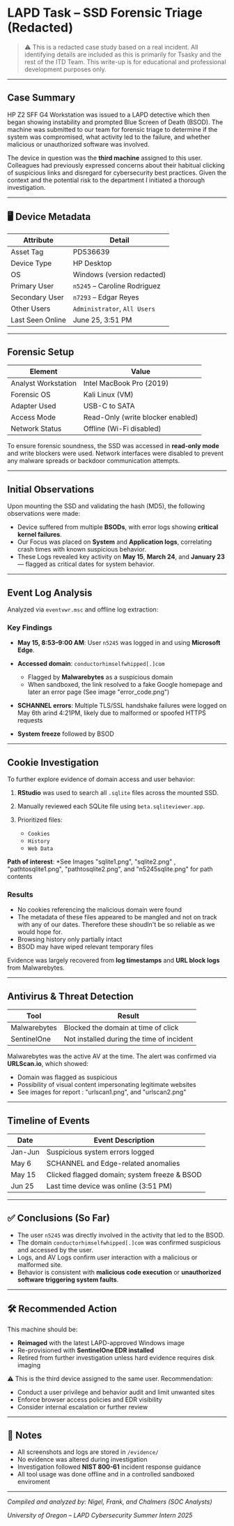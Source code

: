 # LAPD Task – SSD Forensic Triage (Redacted)

> ⚠️ This is a redacted case study based on a real incident. All identifying details are included as this is primarily for Tsasky and the rest of the ITD Team.
> This write-up is for educational and professional development purposes only.

---

## Case Summary

HP Z2 SFF G4 Workstation was issued to a LAPD detective which then began showing instability and prompted Blue Screen of Death (BSOD). The machine was submitted to our team for forensic triage to determine if the system was compromised, what activity led to the failure, and whether malicious or unauthorized software was involved.

The device in question was the **third machine** assigned to this user. Colleagues had previously expressed concerns about their habitual clicking of suspicious links and disregard for cybersecurity best practices. Given the context and the potential risk to the department I initiated a thorough investigation.

---

## 🖥️ Device Metadata

| Attribute        | Detail                       |
| ---------------- | ---------------------------- |
| Asset Tag        | PD536639                     |
| Device Type      | HP Desktop                   |
| OS               | Windows (version redacted)   |
| Primary User     | `n5245` – Caroline Rodriguez |
| Secondary User   | `n7293` – Edgar Reyes        |
| Other Users      | `Administrator`, `All Users` |
| Last Seen Online | June 25, 3:51 PM             |

---

## Forensic Setup

| Element             | Value                             |
| ------------------- | --------------------------------- |
| Analyst Workstation | Intel MacBook Pro (2019)          |
| Forensic OS         | Kali Linux (VM)                   |
| Adapter Used        | USB-C to SATA                     |
| Access Mode         | Read-Only (write blocker enabled) |
| Network Status      | Offline (Wi-Fi disabled)          |

To ensure forensic soundness, the SSD was accessed in **read-only mode** and write blockers were used. Network interfaces were disabled to prevent any malware spreads or backdoor communication attempts.

---

## Initial Observations

Upon mounting the SSD and validating the hash (MD5), the following observations were made:

* Device suffered from multiple **BSODs**, with error logs showing **critical kernel failures**.
* Our Focus was placed on **System** and **Application logs**, correlating crash times with known suspicious behavior.
* These Logs revealed key activity on **May 15**, **March 24**, and **January 23** — flagged as critical dates for system behavior.

---

## Event Log Analysis

Analyzed via `eventvwr.msc` and offline log extraction:

### Key Findings

* **May 15, 8:53–9:00 AM**: User `n5245` was logged in and using **Microsoft Edge**.
* **Accessed domain**: `conductorhimselfwhipped[.]com`

  * Flagged by **Malwarebytes** as a suspicious domain
  * When sandboxed, the link resolved to a fake Google homepage and later an error page (See image "error_code.png")
* **SCHANNEL errors**: Multiple TLS/SSL handshake failures were logged on May 6th arind 4:21PM, likely due to malformed or spoofed HTTPS requests
* **System freeze** followed by BSOD

---

## Cookie Investigation

To further explore evidence of domain access and user behavior:

1. **RStudio** was used to search all `.sqlite` files across the mounted SSD.
2. Manually reviewed each SQLite file using `beta.sqliteviewer.app`.
3. Prioritized files:

   * `Cookies`
   * `History`
   * `Web Data`

**Path of interest**:
*See Images "sqlite1.png", "sqlite2.png" , "pathtosqlite1.png", "pathtosqlite2.png", and "n5245sqlite.png" for path contents

### Results

* No cookies referencing the malicious domain were found
* The metadata of these files appeared to be mangled and not on track with any of our dates. Therefore these shoudln't be so reliable as we would hope for.
* Browsing history only partially intact
* BSOD may have wiped relevant temporary files

Evidence was largely recovered from **log timestamps** and **URL block logs** from Malwarebytes.

---

## Antivirus & Threat Detection

| Tool         | Result                                    |
| ------------ | ----------------------------------------- |
| Malwarebytes | Blocked the domain at time of click       |
| SentinelOne  | Not installed during the time of incident |

Malwarebytes was the active AV at the time. The alert was confirmed via **URLScan.io**, which showed:

* Domain was flagged as suspicious
* Possibility of visual content impersonating legitimate websites
* See images for report : "urlscan1.png", and "urlscan2.png"
---

## Timeline of Events

| Date   | Event Description                            |
| ------ | -------------------------------------------- |
| Jan-Jun| Suspicious system errors logged              |
| May 6  | SCHANNEL and Edge-related anomalies          |
| May 15 | Clicked flagged domain; system freeze & BSOD |
| Jun 25 | Last time device was online (3:51 PM)        |

---

## ✅ Conclusions (So Far)

* The user `n5245` was directly involved in the activity that led to the BSOD.
* The domain `conductorhimselfwhipped[.]com` was confirmed suspicious and accessed by the user.
* Logs, and AV Logs confirm user interaction with a malicious or malformed site.
* Behavior is consistent with **malicious code execution** or **unauthorized software triggering system faults**.

---

## 🛠️ Recommended Action

This machine should be:

* **Reimaged** with the latest LAPD-approved Windows image
* Re-provisioned with **SentinelOne EDR installed**
* Retired from further investigation unless hard evidence requires disk imaging

⚠️ This is the third device assigned to the same user. Recommendation:

* Conduct a user privilege and behavior audit and limit unwanted sites
* Enforce browser access policies and EDR visibility
* Consider internal escalation or further review

---

## 🔖 Notes

* All screenshots and logs are stored in `/evidence/`
* No evidence was altered during investigation
* Investigation followed **NIST 800-61** incident response guidance
* All tool usage was done offline and in a controlled sandboxed enviroment

---

*Compiled and analyzed by: Nigel, Frank, and Chalmers (SOC Analysts)*

*University of Oregon – LAPD Cybersecurity Summer Intern 2025*

